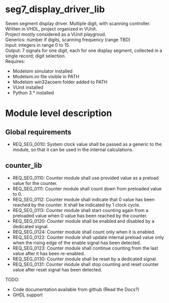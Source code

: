 # seg7_display_driver_lib
Seven segment display driver. Multiple digit, with scanning controller. Written in VHDL, project organized in VUnit.\
Project mostly considered as a VUnit playgroud.\
Generics: number if digits, scanning frequency (range TBD)\
Input: integers in range 0 to 15.\
Output: 7 signals for one digit, each for one display segment, collected in a single record; digit selection.\
Requires:
* Modelsim simulator installed
* Modelsim.ini file visible in PATH
* Modelsim win32acoem folder added to PATH
* VUnit installed
* Python 3.* installed

# Module level description

## Global requirements

* REQ_SEG_0010: System clock value shall be passed as a generic to the module, so that it can be used in the internal calculations.

## counter_lib

* REQ_SEG_0110: Counter module shall use provided value as a preload value for the counter.
* REQ_SEG_0111: Counter module shall count down from preloaded value to 0.
* REQ_SEG_0112: Counter module shall indicate that 0 value has been reached by the counter. It shall be indicated by 1 clock cycle.
* REQ_SEG_0113: Counter module shall start counting again from a preloaded value when 0 value has been reached by the counter.
* REQ_SEG_0120: Counter module shall be enabled and disabled by a dedicated signal.
* REQ_SEG_0124: Counter module shall count only when it is enabled.
* REQ_SEG_0122: Counter module shall update internal preload value only when the rising edge of the enable signal has been detected.
* REQ_SEG_0123: Counter module shall continue counting from the last value after it has been re-enabled.
* REQ_SEG_0130: Counter module shall be reset by a dedicated signal. 
* REQ_SEG_0131: Counter module shall stop counting and reset counter value after reset signal has been detected.

TODO:
* Code documentation available from github (Read the Docs?)
* GHDL support